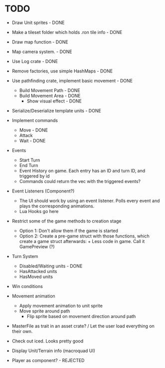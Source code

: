 # TODO
- Draw Unit sprites - DONE
- Make a tileset folder which holds .ron tile info - DONE
- Draw map function - DONE
- Map camera system. - DONE
- Use Log crate - DONE
- Remove factories, use simple HashMaps - DONE
- Use pathfinding crate, implement basic movement - DONE
    - Build Movement Path - DONE
    - Build Movement Area - DONE
        - Show visual effect - DONE

- Serialize/Deserialize template units - DONE
- Implement commands
    - Move - DONE
    - Attack
    - Wait - DONE

- Events
    - Start Turn
    - End Turn
    - Event History on game. Each entry has an ID and turn ID, and triggered by id
    - Commands could return the vec with the triggered events?

- Event Listeners (Component?)
    - The UI should work by using an event listener. Polls every event and plays the corresponding animations.
    - Lua Hooks go here

- Restrict some of the game methods to creation stage
    - Option 1: Don't allow them if the game is started
    - Option 2: Create a pre-game struct with those functions, which create a game struct afterwards: + Less code in game. Call it GamePreview (?)

- Turn System
    - Disabled/Waiting units - DONE
    - HasAttacked units
    - HasMoved units

- Win conditions

- Movement animation
    - Apply movement animation to unit sprite
    - Move sprite around path
        - Flip sprite based on movement direction around path

- MasterFile as trait in an asset crate? / Let the user load everything on their own.
- Check out iced. Looks pretty good

- Display Unit/Terrain info (macroquad UI)

- Player as component? - REJECTED